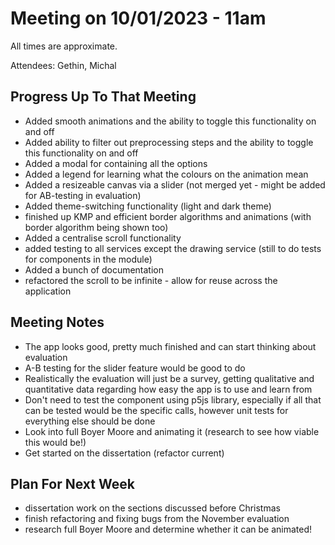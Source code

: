 # Meeting on 10/01/2023 - 11am
All times are approximate.

Attendees: Gethin, Michal

## Progress Up To That Meeting


* Added smooth animations and the ability to toggle this functionality on and off
* Added ability to filter out preprocessing steps and the ability to toggle this functionality on and off
* Added a modal for containing all the options
* Added a legend for learning what the colours on the animation mean
* Added a resizeable canvas via a slider (not merged yet - might be added for AB-testing in evaluation)
* Added theme-switching functionality (light and dark theme)
* finished up KMP and efficient border algorithms and animations (with border algorithm being shown too)
* Added a centralise scroll functionality
* added testing to all services except the drawing service (still to do tests for components in the module)
* Added a bunch of documentation
* refactored the scroll to be infinite - allow for reuse across the application


## Meeting Notes

* The app looks good, pretty much finished and can start thinking about evaluation
* A-B testing for the slider feature would be good to do
* Realistically the evaluation will just be a survey, getting qualitative and quantitative data regarding how easy the app is to use and learn from
* Don't need to test the component using p5js library, especially if all that can be tested would be the specific calls, however unit tests for everything else should be done
* Look into full Boyer Moore and animating it (research to see how viable this would be!)
* Get started on the dissertation (refactor current)

## Plan For Next Week
* dissertation work on the sections discussed before Christmas
* finish refactoring and fixing bugs from the November evaluation
* research full Boyer Moore and determine whether it can be animated!
